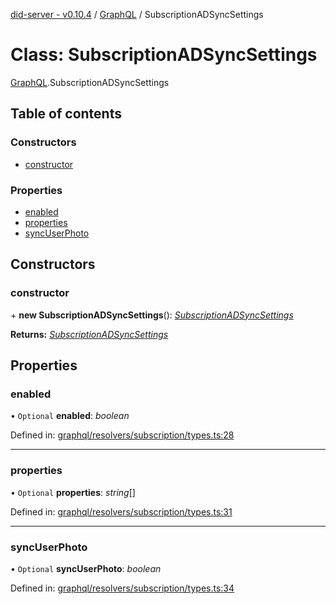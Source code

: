 [did-server - v0.10.4](../README.md) / [GraphQL](../modules/graphql.md) / SubscriptionADSyncSettings

# Class: SubscriptionADSyncSettings

[GraphQL](../modules/graphql.md).SubscriptionADSyncSettings

## Table of contents

### Constructors

- [constructor](graphql.subscriptionadsyncsettings.md#constructor)

### Properties

- [enabled](graphql.subscriptionadsyncsettings.md#enabled)
- [properties](graphql.subscriptionadsyncsettings.md#properties)
- [syncUserPhoto](graphql.subscriptionadsyncsettings.md#syncuserphoto)

## Constructors

### constructor

\+ **new SubscriptionADSyncSettings**(): [*SubscriptionADSyncSettings*](graphql.subscriptionadsyncsettings.md)

**Returns:** [*SubscriptionADSyncSettings*](graphql.subscriptionadsyncsettings.md)

## Properties

### enabled

• `Optional` **enabled**: *boolean*

Defined in: [graphql/resolvers/subscription/types.ts:28](https://github.com/Puzzlepart/did/blob/dev/server/graphql/resolvers/subscription/types.ts#L28)

___

### properties

• `Optional` **properties**: *string*[]

Defined in: [graphql/resolvers/subscription/types.ts:31](https://github.com/Puzzlepart/did/blob/dev/server/graphql/resolvers/subscription/types.ts#L31)

___

### syncUserPhoto

• `Optional` **syncUserPhoto**: *boolean*

Defined in: [graphql/resolvers/subscription/types.ts:34](https://github.com/Puzzlepart/did/blob/dev/server/graphql/resolvers/subscription/types.ts#L34)
